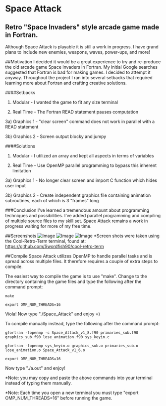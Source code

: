 Space Attack
======================
Retro "Space Invaders" style arcade game made in Fortran.
-----------------------------------------------------------------------------------

Although Space Attack is playable it is still a work in progress. I have grand plans to include new enemies, weapons, waves, power-ups, and more!

##Motivation
  I decided it would be a great experience to try and re-produce the old arcade game Space Invaders in Fortran.  My initial Google searches suggested that Fortran is bad for making games.  I decided to attempt it anyway.  Throughout the project I ran into several setbacks that required learning more about Fortran and crafting creative solutions.

####Setbacks
1) Modular - I wanted the game to fit any size terminal

2) Real Time - The Fortran READ statement pauses computation

3a) Graphics 1 - "clear screen" command does not work in parallel with a READ statement

3b) Graphics 2 - Screen output blocky and jumpy

####Solutions
1) Modular - I utilized an array and kept all aspects in terms of variables

2) Real Time - Use OpenMP parallel programming to bypass this inherent limitation

3a) Graphics 1 - No longer clear screen and import C function which hides user input

3b) Graphics 2 - Create independent graphics file containing animation subroutines, each of which is 3 "frames" long

###Conclusion
  I've learned a tremendous amount about programming techniques and possibilities.  I've added parallel programming and compiling of multiple source files to my skill set.  Space Attack remains a work in progress waiting for more of my free time.


##Screenshots
![Image](<http://i.imgur.com/qNdxfxM.png>)
![Image](<http://i.imgur.com/a8E6ww0.png>)
![Image](<http://i.imgur.com/x0Sbp4n.png>)
*Screen shots were taken using the Cool-Retro-Term terminal, found at: https://github.com/Swordfish90/cool-retro-term

##Compile
Space Attack utilizes OpenMP to handle parallel tasks and is spread across multiple files.  It therefore requires a couple of extra steps to compile.

The easiest way to compile the game is to use "make".  Change to the directory containing the game files and type the following after the command prompt:

    make
  
    export OMP_NUM_THREADS=16
  
  Viola!  Now type "./Space_Attack" and enjoy =)
  
  
To compile manually instead, type the following after the command prompt:
  
    gfortran -fopenmp -c Space_Attack_v1_8.f90 primaries_sub.f90 graphics_sub.f90 lose_animation.f90 sys_keyin.c
  
    gfortran -fopenmp sys_keyin.o graphics_sub.o primaries_sub.o lose_animation.o Space_Attack_v1_6.o
  
    export OMP_NUM_THREADS=16

Now type "./a.out" and enjoy!

*Note: you may copy and paste the above commands into your terminal instead of typing them manually.

*Note: Each time you open a new terminal you must type "export OMP_NUM_THREADS=16" before running the game. 
